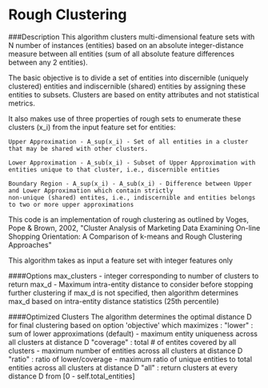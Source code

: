 # Rough Clustering

###Description
This algorithm clusters multi-dimensional feature sets with N number of instances (entities) based on an
absolute integer-distance measure between all entities (sum of all absolute feature differences between any 2 entities).

The basic objective is to divide a set of entities into discernible (uniquely clustered) entities and
indiscernible (shared) entities by assigning these entities to subsets. Clusters are based on entity attributes
and not statistical metrics.

It also makes use of three properties of rough sets to enumerate these clusters (x_i) from the input feature set for entities:

    Upper Approximation - A_sup(x_i) - Set of all entities in a cluster that may be shared with other clusters.

    Lower Approximation - A_sub(x_i) - Subset of Upper Approximation with entities unique to that cluster, i.e., discernible entities

    Boundary Region - A_sup(x_i) - A_sub(x_i) - Difference between Upper and Lower Approximation which contain strictly
    non-unique (shared) entites, i.e., indiscernible and entities belongs to two or more upper approximations

This code is an implementation of rough clustering as outlined by Voges, Pope & Brown, 2002, "Cluster Analysis of Marketing
Data Examining On-line Shopping Orientation: A Comparison of k-means and Rough Clustering Approaches"

This algorithm takes as input a feature set with integer features only

####Options
max_clusters - integer corresponding to number of clusters to return
max_d - Maximum intra-entity distance to consider before stopping further clustering
if max_d is not specified, then algorithm determines max_d based on intra-entity distance statistics (25th percentile)

####Optimized Clusters
The algorithm determines the optimal distance D for final clustering based on option 'objective' which maximizes :
		"lower" : sum of lower approximations (default) - maximum entity uniqueness across all clusters at distance D
		"coverage" : total # of entites covered by all clusters - maximum number of entities across all clusters at distance D
		"ratio" : ratio of lower/coverage - maximum ratio of unique entities to total entities across all clusters at distance D
		"all" : return clusters at every distance D from [0 - self.total_entities]
